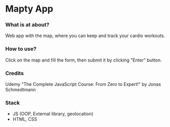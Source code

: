 # Mapty App

### What is at about?

Web app with the map, where you can keep and track your cardio workouts.

### How to use?

Click on the map and fill the form, then submit it by clicking "Enter" button.

### Credits 

Udemy "The Complete JavaScript Course: From Zero to Expert!" by Jonas Schmedtmann

### Stack

- JS (OOP, External library, geolocation)
- HTML, CSS 